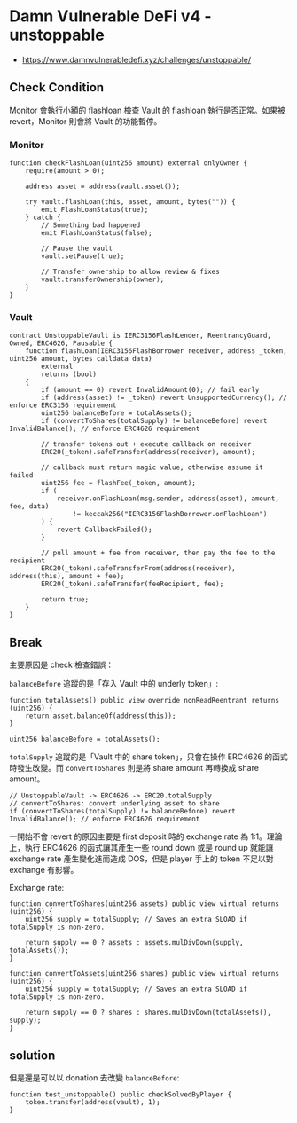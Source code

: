 # Damn Vulnerable DeFi v4 - unstoppable

- https://www.damnvulnerabledefi.xyz/challenges/unstoppable/

## Check Condition

Monitor 會執行小額的 flashloan 檢查 Vault 的 flashloan 執行是否正常。如果被 revert，Monitor 則會將 Vault 的功能暫停。

### Monitor

```solidity
function checkFlashLoan(uint256 amount) external onlyOwner {
    require(amount > 0);

    address asset = address(vault.asset());

    try vault.flashLoan(this, asset, amount, bytes("")) {
        emit FlashLoanStatus(true);
    } catch {
        // Something bad happened
        emit FlashLoanStatus(false);

        // Pause the vault
        vault.setPause(true);

        // Transfer ownership to allow review & fixes
        vault.transferOwnership(owner);
    }
}
```

### Vault

```solidity
contract UnstoppableVault is IERC3156FlashLender, ReentrancyGuard, Owned, ERC4626, Pausable {
    function flashLoan(IERC3156FlashBorrower receiver, address _token, uint256 amount, bytes calldata data)
        external
        returns (bool)
    {
        if (amount == 0) revert InvalidAmount(0); // fail early
        if (address(asset) != _token) revert UnsupportedCurrency(); // enforce ERC3156 requirement
        uint256 balanceBefore = totalAssets();
        if (convertToShares(totalSupply) != balanceBefore) revert InvalidBalance(); // enforce ERC4626 requirement

        // transfer tokens out + execute callback on receiver
        ERC20(_token).safeTransfer(address(receiver), amount);

        // callback must return magic value, otherwise assume it failed
        uint256 fee = flashFee(_token, amount);
        if (
            receiver.onFlashLoan(msg.sender, address(asset), amount, fee, data)
                != keccak256("IERC3156FlashBorrower.onFlashLoan")
        ) {
            revert CallbackFailed();
        }

        // pull amount + fee from receiver, then pay the fee to the recipient
        ERC20(_token).safeTransferFrom(address(receiver), address(this), amount + fee);
        ERC20(_token).safeTransfer(feeRecipient, fee);

        return true;
    }
}
```

## Break

主要原因是 check 檢查錯誤：

`balanceBefore` 追蹤的是「存入 Vault 中的 underly token」:

```solidity
function totalAssets() public view override nonReadReentrant returns (uint256) {
    return asset.balanceOf(address(this));
}

uint256 balanceBefore = totalAssets();
```

`totalSupply` 追蹤的是「Vault 中的 share token」，只會在操作 ERC4626 的函式時發生改變。而 `convertToShares` 則是將 share amount 再轉換成 share amount。

```solidity
// UnstoppableVault -> ERC4626 -> ERC20.totalSupply
// convertToShares: convert underlying asset to share
if (convertToShares(totalSupply) != balanceBefore) revert InvalidBalance(); // enforce ERC4626 requirement
```

一開始不會 revert 的原因主要是 first deposit 時的 exchange rate 為 1:1。理論上，執行 ERC4626 的函式讓其產生一些 round down 或是 round up 就能讓 exchange rate 產生變化進而造成 DOS，但是 player 手上的 token 不足以對 exchange 有影響。

Exchange rate:

```solidity
function convertToShares(uint256 assets) public view virtual returns (uint256) {
    uint256 supply = totalSupply; // Saves an extra SLOAD if totalSupply is non-zero.

    return supply == 0 ? assets : assets.mulDivDown(supply, totalAssets());
}

function convertToAssets(uint256 shares) public view virtual returns (uint256) {
    uint256 supply = totalSupply; // Saves an extra SLOAD if totalSupply is non-zero.

    return supply == 0 ? shares : shares.mulDivDown(totalAssets(), supply);
}
```

## solution

但是還是可以以 donation 去改變 `balanceBefore`:

```solidity
function test_unstoppable() public checkSolvedByPlayer {
    token.transfer(address(vault), 1);
}
```
